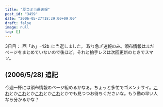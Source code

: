 ```yaml
---
title: "夏コミ当選速報"
post_id: "3459"
date: "2006-05-27T18:29:00+09:00"
draft: false
image: null
tag: []
---
```



3日目：_西「あ」-42b_に当選しました。 取り急ぎ速報のみ。頒布情報はまだページをまとめていないので後ほど。それと拍手レスは次回更新のときでスマソ。
## (2006/5/28) 追記
今週一杯には頒布情報のページ組めるかなぁ。ちょっと多忙でゴメンナサイ。[これ](/!/thA/reimu.jpg)とか[これ](/!/thA/marisa.jpg)とか[これ](/!/thA/sakuya.jpg)とか[これ](/3460)とかでも見つつお待ちくださいな。もう勘の早い人なら分かるかな？
